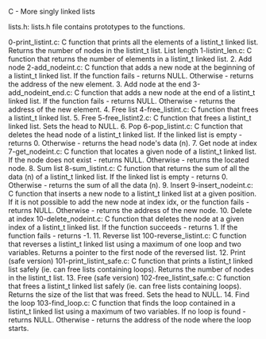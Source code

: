 C - More singly linked lists

lists.h: lists.h file contains prototypes to the functions.

0-print_listint.c: C function that prints all the elements of a listint_t linked list. Returns the number of nodes in the listint_t list.
List length
1-listint_len.c: C function that returns the number of elements in a listint_t linked list. 
2. Add node
	2-add_nodeint.c: C function that adds a new node at the beginning of a listint_t linked list. If the function fails - returns NULL. Otherwise - returns the address of the new element. 3. Add node at the end
	3-add_nodeint_end.c: C function that adds a new node at the end of a listint_t linked list. If the function fails - returns NULL. Otherwise - returns the address of the new element. 
4. Free list
	4-free_listint.c: C function that frees a listint_t linked list. 
5. Free
	5-free_listint2.c: C function that frees a listint_t linked list. Sets the head to NULL. 
6. Pop
	6-pop_listint.c: C function that deletes the head node of a listint_t linked list. If the linked list is empty - returns 0. Otherwise - returns the head node's data (n). 
7. Get node at index
	7-get_nodeint.c: C function that locates a given node of a listint_t linked list. If the node does not exist - returns NULL. Otherwise - returns the located node. 
8. Sum list
	8-sum_listint.c: C function that returns the sum of all the data (n) of a listint_t linked list. If the linked list is empty - returns 0. Otherwise - returns the sum of all the data (n). 
9. Insert
	9-insert_nodeint.c: C function that inserts a new node to a listint_t linked list at a given position. If it is not possible to add the new node at index idx, or the function fails - returns NULL. Otherwise - returns the address of the new node. 
10. Delete at index
	10-delete_nodeint.c: C function that deletes the node at a given index of a listint_t linked list. If the function succeeds - returns 1. If the function fails - returns -1. 
11. Reverse list
	100-reverse_listint.c: C function that reverses a listint_t linked list using a maximum of one loop and two variables. Returns a pointer to the first node of the reversed list. 
12. Print (safe version)
	101-print_listint_safe.c: C function that prints a listint_t linked list safely (ie. can free lists containing loops). Returns the number of nodes in the listint_t list. 
13. Free (safe version)
	102-free_listint_safe.c: C function that frees a listint_t linked list safely (ie. can free lists containing loops). Returns the size of the list that was freed. Sets the head to NULL. 
14. Find the loop
	103-find_loop.c: C function that finds the loop contained in a listint_t linked list using a maximum of two variables. If no loop is found - returns NULL. Otherwise - returns the address of the node where the loop starts.



